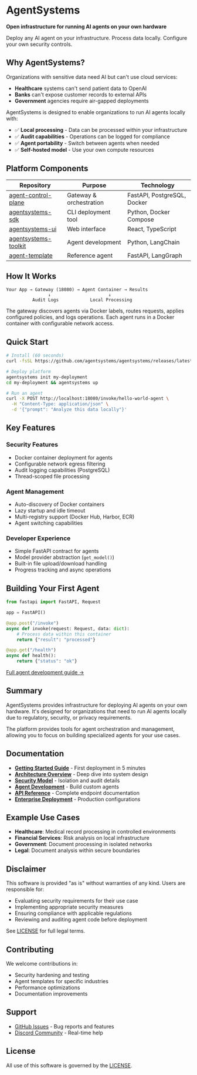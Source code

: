 # AgentSystems

**Open infrastructure for running AI agents on your own hardware**

Deploy any AI agent on your infrastructure. Process data locally. Configure your own security controls.

## Why AgentSystems?

Organizations with sensitive data need AI but can't use cloud services:
- **Healthcare** systems can't send patient data to OpenAI
- **Banks** can't expose customer records to external APIs  
- **Government** agencies require air-gapped deployments

AgentSystems is designed to enable organizations to run AI agents locally with:
- ✅ **Local processing** - Data can be processed within your infrastructure
- ✅ **Audit capabilities** - Operations can be logged for compliance
- ✅ **Agent portability** - Switch between agents when needed
- ✅ **Self-hosted model** - Use your own compute resources

## Platform Components

| Repository | Purpose | Technology |
|------------|---------|------------|
| [agent-control-plane](https://github.com/agentsystems/agent-control-plane) | Gateway & orchestration | FastAPI, PostgreSQL, Docker |
| [agentsystems-sdk](https://github.com/agentsystems/agentsystems-sdk) | CLI deployment tool | Python, Docker Compose |
| [agentsystems-ui](https://github.com/agentsystems/agentsystems-ui) | Web interface | React, TypeScript |
| [agentsystems-toolkit](https://github.com/agentsystems/agentsystems-toolkit) | Agent development | Python, LangChain |
| [agent-template](https://github.com/agentsystems/agent-template) | Reference agent | FastAPI, LangGraph |

## How It Works

```
Your App → Gateway (18080) → Agent Container → Results
                ↓                      ↓
          Audit Logs            Local Processing
```

The gateway discovers agents via Docker labels, routes requests, applies configured policies, and logs operations. Each agent runs in a Docker container with configurable network access.

## Quick Start

```bash
# Install (60 seconds)
curl -fsSL https://github.com/agentsystems/agentsystems/releases/latest/download/install.sh | sh

# Deploy platform
agentsystems init my-deployment
cd my-deployment && agentsystems up

# Run an agent
curl -X POST http://localhost:18080/invoke/hello-world-agent \
  -H "Content-Type: application/json" \
  -d '{"prompt": "Analyze this data locally"}'
```

## Key Features

### Security Features
- Docker container deployment for agents
- Configurable network egress filtering
- Audit logging capabilities (PostgreSQL)
- Thread-scoped file processing

### Agent Management  
- Auto-discovery of Docker containers
- Lazy startup and idle timeout
- Multi-registry support (Docker Hub, Harbor, ECR)
- Agent switching capabilities

### Developer Experience
- Simple FastAPI contract for agents
- Model provider abstraction (`get_model()`)
- Built-in file upload/download handling
- Progress tracking and async operations

## Building Your First Agent

```python
from fastapi import FastAPI, Request

app = FastAPI()

@app.post("/invoke")
async def invoke(request: Request, data: dict):
    # Process data within this container
    return {"result": "processed"}

@app.get("/health")
async def health():
    return {"status": "ok"}
```

[Full agent development guide →](https://docs.agentsystems.ai/agents)

## Summary

AgentSystems provides infrastructure for deploying AI agents on your own hardware. It's designed for organizations that need to run AI agents locally due to regulatory, security, or privacy requirements.

The platform provides tools for agent orchestration and management, allowing you to focus on building specialized agents for your use cases.

## Documentation

- **[Getting Started Guide](https://docs.agentsystems.ai/quickstart)** - First deployment in 5 minutes
- **[Architecture Overview](https://docs.agentsystems.ai/architecture)** - Deep dive into system design
- **[Security Model](https://docs.agentsystems.ai/security)** - Isolation and audit details
- **[Agent Development](https://docs.agentsystems.ai/agents)** - Build custom agents
- **[API Reference](https://docs.agentsystems.ai/api)** - Complete endpoint documentation
- **[Enterprise Deployment](https://docs.agentsystems.ai/enterprise)** - Production configurations

## Example Use Cases

- **Healthcare**: Medical record processing in controlled environments
- **Financial Services**: Risk analysis on local infrastructure
- **Government**: Document processing in isolated networks
- **Legal**: Document analysis within secure boundaries

## Disclaimer

This software is provided "as is" without warranties of any kind. Users are responsible for:
- Evaluating security requirements for their use case
- Implementing appropriate security measures
- Ensuring compliance with applicable regulations
- Reviewing and auditing agent code before deployment

See [LICENSE](LICENSE) for full legal terms.

## Contributing

We welcome contributions in:
- Security hardening and testing
- Agent templates for specific industries
- Performance optimizations
- Documentation improvements

## Support

- [GitHub Issues](https://github.com/agentsystems/agentsystems/issues) - Bug reports and features
- [Discord Community](https://discord.gg/agentsystems) - Real-time help

## License

All use of this software is governed by the [LICENSE](LICENSE).